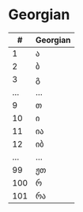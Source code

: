 # Georgian

| #   | Georgian |
|-----|----------|
| 1   | ა        |
| 2   | ბ        |
| 3   | გ        |
| …   | …        |
| 9   | თ        |
| 10  | ი        |
| 11  | ია       |
| 12  | იბ       |
| …   | …        |
| 99  | ჟთ       |
| 100 | რ        |
| 101 | რა       |
